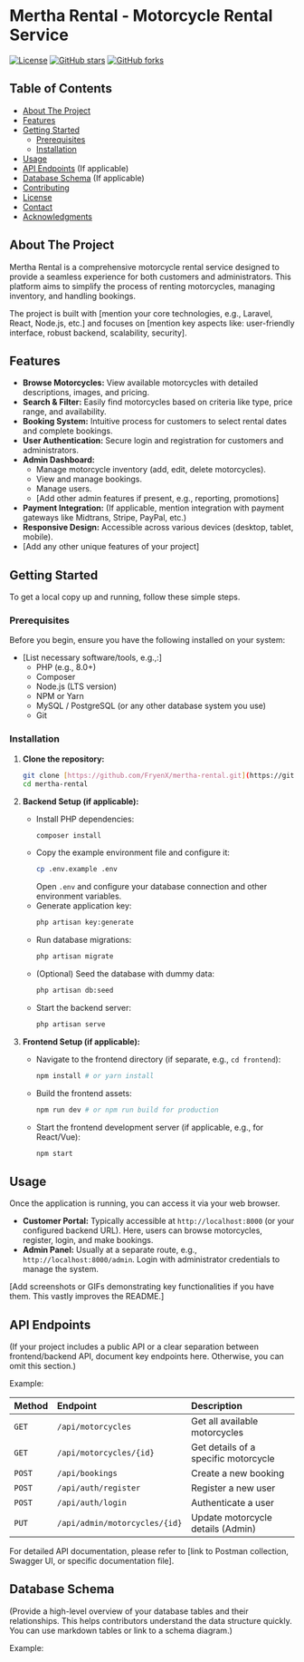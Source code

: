 # Mertha Rental - Motorcycle Rental Service

[![License](https://img.shields.io/badge/License-MIT-blue.svg)](LICENSE)
[![GitHub stars](https://img.shields.io/github/stars/FryenX/mertha-rental.svg?style=social)](https://github.com/FryenX/mertha-rental/stargazers)
[![GitHub forks](https://img.shields.io/github/forks/FryenX/mertha-rental.svg?style=social)](https://github.com/FryenX/mertha-rental/network/members)

## Table of Contents

* [About The Project](#about-the-project)
* [Features](#features)
* [Getting Started](#getting-started)
    * [Prerequisites](#prerequisites)
    * [Installation](#installation)
* [Usage](#usage)
* [API Endpoints](#api-endpoints) (If applicable)
* [Database Schema](#database-schema) (If applicable)
* [Contributing](#contributing)
* [License](#license)
* [Contact](#contact)
* [Acknowledgments](#acknowledgments)

## About The Project

Mertha Rental is a comprehensive motorcycle rental service designed to provide a seamless experience for both customers and administrators. This platform aims to simplify the process of renting motorcycles, managing inventory, and handling bookings.

The project is built with [mention your core technologies, e.g., Laravel, React, Node.js, etc.] and focuses on [mention key aspects like: user-friendly interface, robust backend, scalability, security].

## Features

* **Browse Motorcycles:** View available motorcycles with detailed descriptions, images, and pricing.
* **Search & Filter:** Easily find motorcycles based on criteria like type, price range, and availability.
* **Booking System:** Intuitive process for customers to select rental dates and complete bookings.
* **User Authentication:** Secure login and registration for customers and administrators.
* **Admin Dashboard:**
    * Manage motorcycle inventory (add, edit, delete motorcycles).
    * View and manage bookings.
    * Manage users.
    * [Add other admin features if present, e.g., reporting, promotions]
* **Payment Integration:** (If applicable, mention integration with payment gateways like Midtrans, Stripe, PayPal, etc.)
* **Responsive Design:** Accessible across various devices (desktop, tablet, mobile).
* [Add any other unique features of your project]

## Getting Started

To get a local copy up and running, follow these simple steps.

### Prerequisites

Before you begin, ensure you have the following installed on your system:

* [List necessary software/tools, e.g.,:]
    * PHP (e.g., 8.0+)
    * Composer
    * Node.js (LTS version)
    * NPM or Yarn
    * MySQL / PostgreSQL (or any other database system you use)
    * Git

### Installation

1.  **Clone the repository:**
    ```bash
    git clone [https://github.com/FryenX/mertha-rental.git](https://github.com/FryenX/mertha-rental.git)
    cd mertha-rental
    ```

2.  **Backend Setup (if applicable):**
    * Install PHP dependencies:
        ```bash
        composer install
        ```
    * Copy the example environment file and configure it:
        ```bash
        cp .env.example .env
        ```
        Open `.env` and configure your database connection and other environment variables.
    * Generate application key:
        ```bash
        php artisan key:generate
        ```
    * Run database migrations:
        ```bash
        php artisan migrate
        ```
    * (Optional) Seed the database with dummy data:
        ```bash
        php artisan db:seed
        ```
    * Start the backend server:
        ```bash
        php artisan serve
        ```

3.  **Frontend Setup (if applicable):**
    * Navigate to the frontend directory (if separate, e.g., `cd frontend`):
        ```bash
        npm install # or yarn install
        ```
    * Build the frontend assets:
        ```bash
        npm run dev # or npm run build for production
        ```
    * Start the frontend development server (if applicable, e.g., for React/Vue):
        ```bash
        npm start
        ```

## Usage

Once the application is running, you can access it via your web browser.

* **Customer Portal:** Typically accessible at `http://localhost:8000` (or your configured backend URL). Here, users can browse motorcycles, register, login, and make bookings.
* **Admin Panel:** Usually at a separate route, e.g., `http://localhost:8000/admin`. Login with administrator credentials to manage the system.

[Add screenshots or GIFs demonstrating key functionalities if you have them. This vastly improves the README.]

## API Endpoints

(If your project includes a public API or a clear separation between frontend/backend API, document key endpoints here. Otherwise, you can omit this section.)

Example:

| Method | Endpoint                 | Description                             |
| :----- | :----------------------- | :-------------------------------------- |
| `GET`  | `/api/motorcycles`       | Get all available motorcycles           |
| `GET`  | `/api/motorcycles/{id}`  | Get details of a specific motorcycle    |
| `POST` | `/api/bookings`          | Create a new booking                    |
| `POST` | `/api/auth/register`     | Register a new user                     |
| `POST` | `/api/auth/login`        | Authenticate a user                     |
| `PUT`  | `/api/admin/motorcycles/{id}` | Update motorcycle details (Admin) |

For detailed API documentation, please refer to [link to Postman collection, Swagger UI, or specific documentation file].

## Database Schema

(Provide a high-level overview of your database tables and their relationships. This helps contributors understand the data structure quickly. You can use markdown tables or link to a schema diagram.)

Example:
